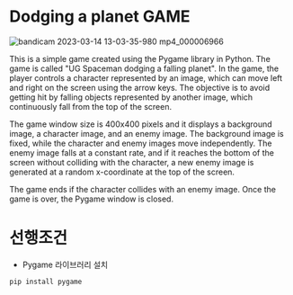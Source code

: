 # Dodging a planet GAME

![bandicam 2023-03-14 13-03-35-980 mp4_000006966](https://user-images.githubusercontent.com/116435847/224890349-27c8e5d5-7146-4508-ae7c-b953e844fea7.gif)

This is a simple game created using the Pygame library in Python. The game is called "UG Spaceman dodging a falling planet". In the game, the player controls a character represented by an image, which can move left and right on the screen using the arrow keys. The objective is to avoid getting hit by falling objects represented by another image, which continuously fall from the top of the screen.

The game window size is 400x400 pixels and it displays a background image, a character image, and an enemy image. The background image is fixed, while the character and enemy images move independently. The enemy image falls at a constant rate, and if it reaches the bottom of the screen without colliding with the character, a new enemy image is generated at a random x-coordinate at the top of the screen.

The game ends if the character collides with an enemy image. Once the game is over, the Pygame window is closed.



# 선행조건
  - Pygame 라이브러리 설치
```
pip install pygame

```
